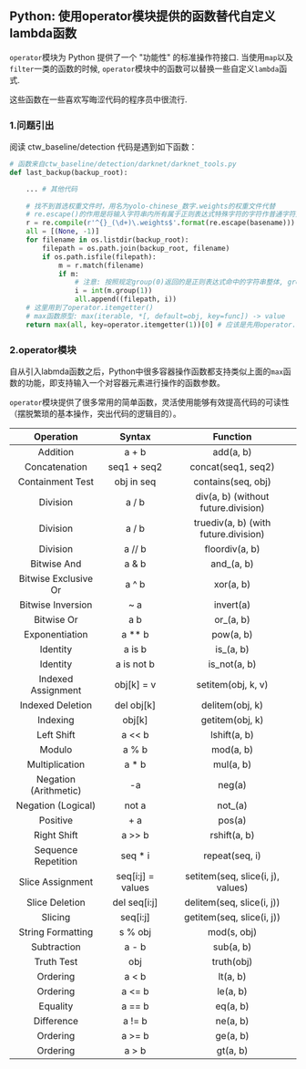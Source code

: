 ## Python: 使用operator模块提供的函数替代自定义lambda函数

`operator`模块为 Python 提供了一个 "功能性" 的标准操作符接口. 当使用`map`以及`filter`一类的函数的时候, `operator`模块中的函数可以替换一些自定义`lambda`函式.

这些函数在一些喜欢写晦涩代码的程序员中很流行.

### 1.问题引出

阅读 ctw_baseline/detection 代码是遇到如下函数：

```python
# 函数来自ctw_baseline/detection/darknet/darknet_tools.py
def last_backup(backup_root):

    ... # 其他代码
    
    # 找不到首选权重文件时，用名为yolo-chinese_数字.weights的权重文件代替
    # re.escape()的作用是将输入字符串内所有属于正则表达式特殊字符的字符作普通字符处理
    r = re.compile(r'^{}_(\d+)\.weights$'.format(re.escape(basename)))
    all = [(None, -1)]
    for filename in os.listdir(backup_root):
        filepath = os.path.join(backup_root, filename)
        if os.path.isfile(filepath):
            m = r.match(filename)
            if m:
                # 注意: 按照规定group(0)返回的是正则表达式命中的字符串整体, group(1)返回其中第一个括号组
                i = int(m.group(1)) 
                all.append((filepath, i))
    # 这里用到了operator.itemgetter()
    # max函数原型: max(iterable, *[, default=obj, key=func]) -> value
    return max(all, key=operator.itemgetter(1))[0] # 应该是先用operator.itemgetter定义的函数key对列表all中
```

### 2.operator模块

自从引入labmda函数之后，Python中很多容器操作函数都支持类似上面的`max`函数的功能，即支持输入一个对容器元素进行操作的函数参数。 

`operator`模块提供了很多常用的简单函数，灵活使用能够有效提高代码的可读性（摆脱繁琐的基本操作，突出代码的逻辑目的）。

| Operation | Syntax | Function |
| :---: | :---: | :---:|
| Addition | a + b | add(a, b) |
| Concatenation	 | seq1 + seq2 | concat(seq1, seq2) |
| Containment Test | obj in seq | contains(seq, obj)
| Division | a / b | div(a, b) (without future.division)
| Division | a / b | truediv(a, b) (with future.division)
| Division | a // b | floordiv(a, b)
| Bitwise And | a & b | and_(a, b)
| Bitwise Exclusive Or | a ^ b | xor(a, b)
| Bitwise Inversion | ~ a | invert(a)
| Bitwise Or | a b | or_(a, b)
| Exponentiation | a ** b | pow(a, b)
| Identity | a is b | is_(a, b)
| Identity | a is not b	 | is_not(a, b)
| Indexed Assignment | obj[k] = v | setitem(obj, k, v)
| Indexed Deletion | del obj[k] | delitem(obj, k)
| Indexing | obj[k] | getitem(obj, k)
| Left Shift | a << b | lshift(a, b)
| Modulo | a % b | mod(a, b)
| Multiplication | a * b | mul(a, b)
| Negation (Arithmetic)	 | -a | neg(a)
| Negation (Logical) | not a | not_(a)
| Positive | + a | pos(a)
| Right Shift | a >> b | rshift(a, b)
| Sequence Repetition | seq * i | repeat(seq, i)
| Slice Assignment | seq[i:j] = values | setitem(seq, slice(i, j), values)
| Slice Deletion | del seq[i:j] | delitem(seq, slice(i, j))
| Slicing | seq[i:j] | getitem(seq, slice(i, j))
| String Formatting | s % obj | mod(s, obj)
| Subtraction | a - b | sub(a, b)
| Truth Test | obj | truth(obj)
| Ordering | a < b | lt(a, b)
| Ordering | a <= b | le(a, b)
| Equality | a == b | eq(a, b)
| Difference | a != b | ne(a, b)
| Ordering | a >= b | ge(a, b)
| Ordering | a > b | gt(a, b)


